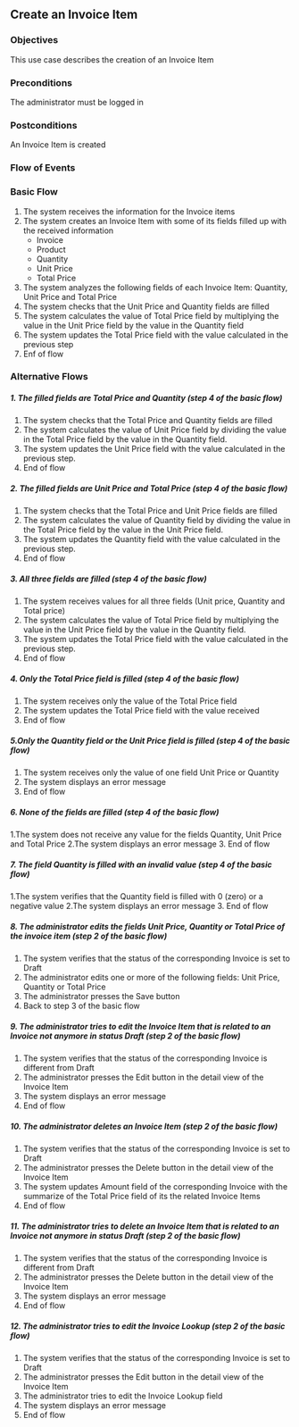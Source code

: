 ## Create an Invoice Item

### Objectives 
This use case describes the creation of an Invoice Item

### Preconditions
The administrator must be logged in

### Postconditions
An Invoice Item is created

### Flow of Events

### Basic Flow

1. The system receives the information for the Invoice items
2. The system creates an Invoice Item with some of its fields filled up with the received information
   - Invoice
   - Product
   - Quantity
   - Unit Price
   - Total Price
3. The system analyzes the following fields of each Invoice Item: Quantity, Unit Price and Total Price
4. The system checks that the Unit Price and Quantity fields are filled
5. The system calculates the value of Total Price field by multiplying the value in the Unit Price field by the value in the Quantity field
6. The system updates the Total Price field with the value calculated in the previous step
7. Enf of flow


### Alternative Flows

##### 1. The filled fields are Total Price and Quantity (step 4 of the basic flow)
   1. The system checks that the Total Price and Quantity fields are filled
   2. The system calculates the value of Unit Price field by dividing the value in the Total Price field by the value in the Quantity field.
   3. The system updates the Unit Price field with the value calculated in the previous step.
   4. End of flow

##### 2. The filled fields are Unit Price and Total Price (step 4 of the basic flow)
   1. The system checks that the Total Price and Unit Price fields are filled
   2. The system calculates the value of Quantity field by dividing the value in the Total Price field by the value in the Unit Price field.
   3. The system updates the Quantity field with the value calculated in the previous step.
   4. End of flow
   
##### 3. All three fields are filled (step 4 of the basic flow)
   1. The system receives values for all three fields (Unit price, Quantity and Total price)
   2. The system calculates the value of Total Price field by multiplying the value in the Unit Price field by the value in the Quantity field.
   3. The system updates the Total Price field with the value calculated in the previous step.
   4. End of flow

##### 4. Only the Total Price field is filled (step 4 of the basic flow)
   1. The system receives only the value of the Total Price field
   2. The system updates the Total Price field with the value received
   3. End of flow
   
##### 5.Only the Quantity field or the Unit Price field is filled (step 4 of the basic flow)
   1. The system receives only the value of one field Unit Price or Quantity
   2. The system displays an error message
   3. End of flow
   
##### 6. None of the fields are filled (step 4 of the basic flow)
   1.The system does not receive any value for the fields Quantity, Unit Price and Total Price
   2.The system displays an error message
   3. End of flow
   
##### 7. The field Quantity is filled with an invalid value (step 4 of the basic flow)
   1.The system verifies that the Quantity field is filled with 0 (zero) or a negative value
   2.The system displays an error message
   3. End of flow
   
##### 8. The administrator edits the fields Unit Price, Quantity or Total Price of the invoice item (step 2 of the basic flow)
   1. The system verifies that the status of the corresponding Invoice is set to Draft
   2. The administrator edits one or more of the following fields: Unit Price, Quantity or Total Price
   3. The administrator presses the Save button
   4. Back to step 3 of the basic flow

##### 9. The administrator tries to edit the Invoice Item that is related to an Invoice not anymore in status Draft (step 2 of the basic flow)
   1. The system verifies that the status of the corresponding Invoice is different from Draft
   2. The administrator presses the Edit button in the detail view of the Invoice Item
   3. The system displays an error message
   4. End of flow

##### 10. The administrator deletes an Invoice Item (step 2 of the basic flow)
   1. The system verifies that the status of the corresponding Invoice is set to Draft
   2. The administrator presses the Delete button in the detail view of the Invoice Item
   3. The system updates Amount field of the corresponding Invoice with the summarize of the Total Price field of its the related Invoice Items
   4. End of flow
   
##### 11. The administrator tries to delete an Invoice Item that is related to an Invoice not anymore in status Draft (step 2 of the basic flow)
   1. The system verifies that the status of the corresponding Invoice is different from Draft
   2. The administrator presses the Delete button in the detail view of the Invoice Item
   3. The system displays an error message
   4. End of flow

##### 12. The administrator tries to edit the Invoice Lookup (step 2 of the basic flow)
   1. The system verifies that the status of the corresponding Invoice is set to Draft
   2. The administrator presses the Edit button in the detail view of the Invoice Item 
   3. The administrator tries to edit the Invoice Lookup field
   4. The system displays an error message
   5.	End of flow


